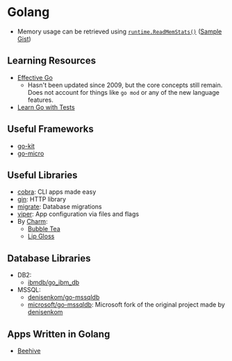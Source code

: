 ---
---
# Golang

- Memory usage can be retrieved using
  [`runtime.ReadMemStats()`](https://pkg.go.dev/runtime#ReadMemStats) ([Sample
  Gist](https://gist.github.com/j33ty/79e8b736141be19687f565ea4c6f4226))

## Learning Resources

- [Effective Go](https://go.dev/doc/effective_go)
  - Hasn't been updated since 2009, but the core concepts still remain. Does not
    account for things like `go mod` or any of the new language features.
- [Learn Go with Tests](https://quii.gitbook.io/learn-go-with-tests/)

## Useful Frameworks

- [go-kit](https://github.com/go-kit/kit)
- [go-micro](https://github.com/go-micro/go-micro)

## Useful Libraries

- [cobra](https://github.com/spf13/cobra): CLI apps made easy
- [gin](https://github.com/gin-gonic/gin): HTTP library
- [migrate](https://github.com/golang-migrate/migrate): Database migrations
- [viper](https://github.com/spf13/viper): App configuration via files and flags
- By [Charm](https://charm.sh):
  - [Bubble Tea](https://github.com/charmbracelet/bubbletea)
  - [Lip Gloss](https://github.com/charmbracelet/lipgloss)

## Database Libraries

- DB2:
  - [ibmdb/go_ibm_db](https://github.com/ibmdb/go_ibm_db)
- MSSQL:
  - [denisenkom/go-mssqldb](https://github.com/denisenkom/go-mssqldb)
  - [microsoft/go-mssqldb](https://github.com/microsoft/go-mssqldb): Microsoft
    fork of the original project made by
    [denisenkom](https://github.com/denisenkom)

## Apps Written in Golang

- [Beehive](https://github.com/muesli/beehive)
